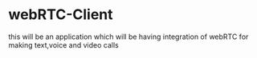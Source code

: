 # webRTC-Client
this will be an application which will be having integration of webRTC for making text,voice and video calls

